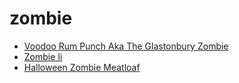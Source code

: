 # zombie

 * [Voodoo Rum Punch Aka The Glastonbury Zombie](../index/v/voodoo-rum-punch-aka-the-glastonbury-zombie-51167600.json)
 * [Zombie Ii](../index/z/zombie-ii-200641.json)
 * [Halloween Zombie Meatloaf](../index/h/halloween-zombie-meatloaf.json)
